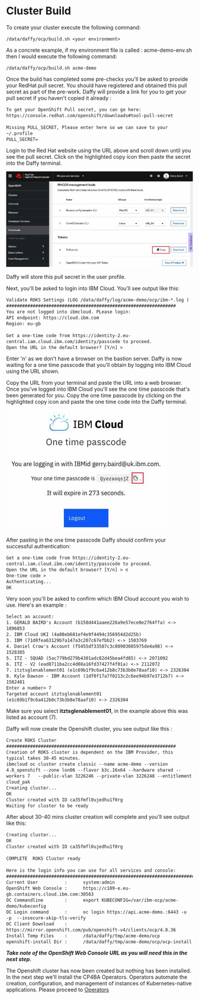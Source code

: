 # Cluster Build

To create your cluster execute the following command:
```
/data/daffy/ocp/build.sh <your environment>
```

As a concrete example, if my environment file is called : acme-demo-env.sh then I would execute the following command:
```
/data/daffy/ocp/build.sh acme-demo
```

Once the build has completed some pre-checks you'll be asked to provide your RedHat pull secret. You should have 
registered and obtained this pull secret as part of the pre-work. Daffy will provide a link for you to get your pull 
secret if you haven't copied it already :

```commandline
To get your OpenShift Pull secret, you can go here:   https://console.redhat.com/openshift/downloads#tool-pull-secret

Missing PULL_SECRET, Please enter here so we can save to your ~/.profile
PULL_SECRET=
```

Login to the Red Hat website using the URL above and scroll down until you see the pull secret. Click on the highlighted 
copy icon then paste the secret into the Daffy terminal.

 ![pull secret](./images/RHPullSecret.jpg)

Daffy will store this pull secret in the user profile.

Next, you'll be asked to login into IBM Cloud. You'll see output like this:
```commandline
Validate ROKS Settings (LOG /data/daffy/log/acme-demo/ocp/ibm-*.log )
################################################################
You are not logged into ibmcloud. PLease login:
API endpoint: https://cloud.ibm.com
Region: eu-gb

Get a one-time code from https://identity-2.eu-central.iam.cloud.ibm.com/identity/passcode to proceed.
Open the URL in the default browser? [Y/n] > 
```

Enter 'n' as we don't have a browser on the bastion server. Daffy is now waiting for a one time passcode that you'll
obtain by logging into IBM Cloud using the URL shown.

Copy the URL from your terminal and paste the URL into a web browser. Once you've logged into IBM Cloud you'll see the 
one time passcode that's been generated for you. Copy the one time passcode by clicking on the highlighted copy icon
and paste the one time code into the Daffy terminal.

 ![security token](./images/SecurityToken.jpg)

After pasting in the one time passcode Daffy should confirm your successful authentication:
```commandline
Get a one-time code from https://identity-2.eu-central.iam.cloud.ibm.com/identity/passcode to proceed.
Open the URL in the default browser? [Y/n] > n
One-time code > 
Authenticating...
OK
```

Very soon you'll be asked to confirm which IBM Cloud account you wish to use. Here's an example :

```commandline
Select an account:
1. GERALD BAIRD's Account (b158d441aaee226a9e57ece0e2764ffa) <-> 1896853
2. IBM Cloud UKI (4a88eb681ef4e9f4494c356954d2d25b)
3. IBM (71d0fea63129b7a147a3c207c67efbb2) <-> 1503769
4. Daniel Crow's Account (f5455df33587c3c80903085975de4a98) <-> 1528385
5. ITZ - SQUAD (5ac779bd279b4301adc82d45bea4fd85) <-> 2071092
6. ITZ - V2 (ead8711ba2cc4d08a16fd37427f4f01a) <-> 2112072
7. itztsglenablement01 (e1c69b1f9c6a412b8c73b3b8e78aaf10) <-> 2326304
8. Kyle Dawson - IBM Account (1df0f17a7f0213c2c6ee94b97e3712b7) <-> 1582481
Enter a number> 7
Targeted account itztsglenablement01 (e1c69b1f9c6a412b8c73b3b8e78aaf10) <-> 2326304
```
Make sure you select **itztsglenablement01**, in the example above this was listed as account (7).

Daffy will now create the Openshift cluster, you see output like this :

```
Create ROKS Cluster
################################################################
Creation of ROKS cluster is dependent on the IBM Provider, this typical takes 30-45 minutes.
ibmcloud oc cluster create classic --name acme-demo --version 4.8_openshift --zone lon06 --flavor b3c.16x64 --hardware shared --workers 7   --public-vlan 3226246 --private-vlan 3226248 --entitlement cloud_pak
Creating cluster...
OK
Cluster created with ID ca35fmfl0ujedhu1f0rg
Waiting for cluster to be ready                                                                                  
```

After about 30-40 mins cluster creation will complete and you'll see output like this:

```commandline
Creating cluster...
OK
Cluster created with ID ca35fmfl0ujedhu1f0rg
                                                                                                                 
COMPLETE  ROKS Cluster ready

Here is the login info you can use for all services and console:   
##########################################################################################################
Current User          :      system:admin
OpenShift Web Console :      https://c109-e.eu-gb.containers.cloud.ibm.com:30563
OC Commandline        :      export KUBECONFIG=/var/ibm-ocp/acme-demo/kubeconfig
OC Login command      :      oc login https://api.acme-demo.:6443 -u  -p  --insecure-skip-tls-verify
OC Client Download    :      https://mirror.openshift.com/pub/openshift-v4/clients/ocp/4.8.36
Install Temp Files    :      /data/daffy/tmp/acme-demo/ocp
openshift-install Dir :      /data/daffy/tmp/acme-demo/ocp/ocp-install
```

***Take note of the OpenShift Web Console URL as you will need this in the next step.***

The Openshift cluster has now been created but nothing has been installed. In the next step we'll install the CP4BA 
Operators. Operators automate the creation, configuration, and management of instances of Kubernetes-native applications.
Please proceed to [Operators](operators.md)